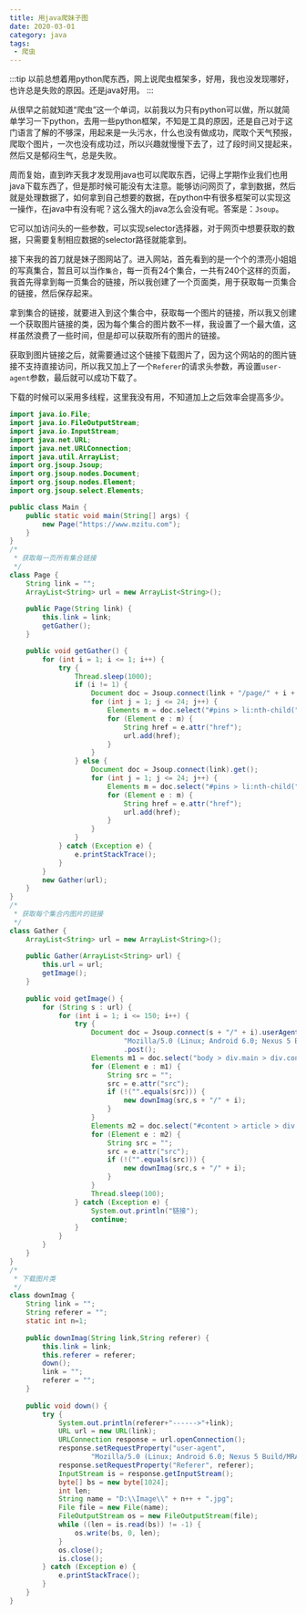 ```yaml
---
title: 用java爬妹子图
date: 2020-03-01
category: java
tags:
 - 爬虫
---
```


:::tip
以前总想着用python爬东西，网上说爬虫框架多，好用，我也没发现哪好，也许总是失败的原因。还是java好用。
:::

<!-- more -->

从很早之前就知道“爬虫”这一个单词，以前我以为只有python可以做，所以就简单学习一下python，去用一些python框架，不知是工具的原因，还是自己对于这门语言了解的不够深，用起来是一头污水，什么也没有做成功，爬取个天气预报，爬取个图片，一次也没有成功过，所以兴趣就慢慢下去了，过了段时间又提起来，然后又是郁闷生气，总是失败。

周而复始，直到昨天我才发现用java也可以爬取东西，记得上学期作业我们也用java下载东西了，但是那时候可能没有太注意。能够访问网页了，拿到数据，然后就是处理数据了，如何拿到自己想要的数据，在python中有很多框架可以实现这一操作，在java中有没有呢？这么强大的java怎么会没有呢。答案是：`Jsoup`。

它可以加访问头的一些参数，可以实现selector选择器，对于网页中想要获取的数据，只需要复制相应数据的selector路径就能拿到。

接下来我的首刀就是妹子图网站了。进入网站，首先看到的是一个个的漂亮小姐姐的写真集合，暂且可以当作`集合`，每一页有24个集合，一共有240个这样的页面，我首先得拿到每一页集合的链接，所以我创建了一个页面类，用于获取每一页集合的链接，然后保存起来。

拿到集合的链接，就要进入到这个集合中，获取每一个图片的链接，所以我又创建一个获取图片链接的类，因为每个集合的图片数不一样，我设置了一个最大值，这样虽然浪费了一些时间，但是却可以获取所有的图片的链接。

获取到图片链接之后，就需要通过这个链接下载图片了，因为这个网站的的图片链接不支持直接访问，所以我又加上了一个`Referer`的请求头参数，再设置`user-agent`参数，最后就可以成功下载了。

下载的时候可以采用多线程，这里我没有用，不知道加上之后效率会提高多少。

```java
import java.io.File;
import java.io.FileOutputStream;
import java.io.InputStream;
import java.net.URL;
import java.net.URLConnection;
import java.util.ArrayList;
import org.jsoup.Jsoup;
import org.jsoup.nodes.Document;
import org.jsoup.nodes.Element;
import org.jsoup.select.Elements;

public class Main {
	public static void main(String[] args) {
		new Page("https://www.mzitu.com");
	}
}
/*
 * 获取每一页所有集合链接
 */
class Page {
	String link = "";
	ArrayList<String> url = new ArrayList<String>();
	
	public Page(String link) {
		this.link = link;
		getGather();
	}

	public void getGather() {
		for (int i = 1; i <= 1; i++) {
			try {
				Thread.sleep(1000);
				if (i != 1) {
					Document doc = Jsoup.connect(link + "/page/" + i + "/").post();
					for (int j = 1; j <= 24; j++) {
						Elements m = doc.select("#pins > li:nth-child(" + j + ") > a");
						for (Element e : m) {
							String href = e.attr("href");
							url.add(href);
						}
					}
				} else {
					Document doc = Jsoup.connect(link).get();
					for (int j = 1; j <= 24; j++) {
						Elements m = doc.select("#pins > li:nth-child(" + j + ") > a");
						for (Element e : m) {
							String href = e.attr("href");
							url.add(href);
						}
					}
				}
			} catch (Exception e) {
				e.printStackTrace();
			}
		}
		new Gather(url);
	}
}
/*
 * 获取每个集合内图片的链接
 */
class Gather {
	ArrayList<String> url = new ArrayList<String>();
	
	public Gather(ArrayList<String> url) {
		this.url = url;
		getImage();
	}
	
	public void getImage() {
		for (String s : url) {
			for (int i = 1; i <= 150; i++) {
				try {
					Document doc = Jsoup.connect(s + "/" + i).userAgent(
							"Mozilla/5.0 (Linux; Android 6.0; Nexus 5 Build/MRA58N) AppleWebKit/537.36 (KHTML, like Gecko) Chrome/80.0.3987.122 Mobile Safari/537.36")
							.post();
					Elements m1 = doc.select("body > div.main > div.content > div.main-image > p > a > img");
					for (Element e : m1) {
						String src = "";
						src = e.attr("src");
						if (!("".equals(src))) {
							new downImag(src,s + "/" + i);
						}
					}
					Elements m2 = doc.select("#content > article > div:nth-child(2) > figure > p > a > img");
					for (Element e : m2) {
						String src = "";
						src = e.attr("src");
						if (!("".equals(src))) {
							new downImag(src,s + "/" + i);
						}
					}
					Thread.sleep(100);
				} catch (Exception e) {
					System.out.println("链接");
					continue;
				}
			}
		}
	}
}
/*
 * 下载图片类
 */
class downImag {
	String link = "";
	String referer = "";
	static int n=1;
	
	public downImag(String link,String referer) {
		this.link = link;
		this.referer = referer;
		down();
		link = "";
		referer = "";
	}
	
	public void down() {
		try {
			System.out.println(referer+"------>"+link);
			URL url = new URL(link);
			URLConnection response = url.openConnection();
			response.setRequestProperty("user-agent",
					"Mozilla/5.0 (Linux; Android 6.0; Nexus 5 Build/MRA58N) AppleWebKit/537.36 (KHTML, like Gecko) Chrome/80.0.3987.122 Mobile Safari/537.36");
			response.setRequestProperty("Referer", referer);
			InputStream is = response.getInputStream();
			byte[] bs = new byte[1024];
			int len;
			String name = "D:\\Image\\" + n++ + ".jpg";
			File file = new File(name);
			FileOutputStream os = new FileOutputStream(file);
			while ((len = is.read(bs)) != -1) {
				os.write(bs, 0, len);
			}
			os.close();
			is.close();
		} catch (Exception e) {
		    e.printStackTrace();
		}
	}
}
```